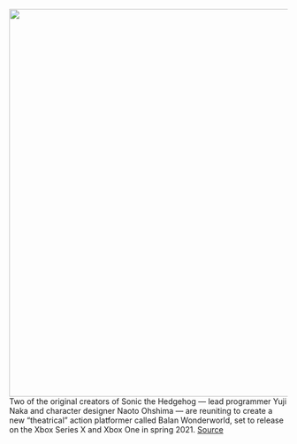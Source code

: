 <img src='https://cdn.vox-cdn.com/thumbor/w5SPu39wHIQqMnZmwwdDv-vNjz8=/0x0:2048x1152/1200x0/filters:focal(0x0:2048x1152):no_upscale()/cdn.vox-cdn.com/uploads/chorus_asset/file/20108691/BALAN_WONDERWORLD_screenshot_6.jpg' width='700px' /><br/>
Two of the original creators of Sonic the Hedgehog — lead programmer Yuji Naka and character designer Naoto Ohshima — are reuniting to create a new “theatrical” action platformer called Balan Wonderworld, set to release on the Xbox Series X and Xbox One in spring 2021.
<a href='https://www.theverge.com/21335755/balan-wonderworld-xbox-series-x-sonic-creators-gameplay-trailer'> Source <a/>
